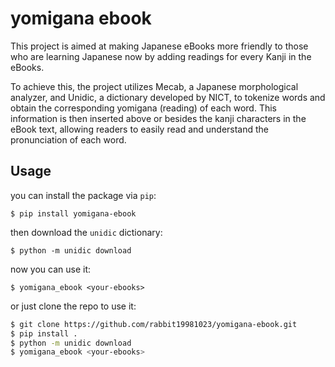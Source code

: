 # yomigana ebook

This project is aimed at making Japanese eBooks more friendly to those who are learning Japanese now by adding readings for every Kanji in the eBooks.

To achieve this, the project utilizes Mecab, a Japanese morphological analyzer, and Unidic, a dictionary developed by NICT, to tokenize words and obtain the corresponding yomigana (reading) of each word. This information is then inserted above or besides the kanji characters in the eBook text, allowing readers to easily read and understand the pronunciation of each word.

## Usage

you can install the package via `pip`:

`$ pip install yomigana-ebook`

then download the `unidic` dictionary:

`$ python -m unidic download`

now you can use it:

`$ yomigana_ebook <your-ebooks>`

or just clone the repo to use it:

```bash
$ git clone https://github.com/rabbit19981023/yomigana-ebook.git
$ pip install .
$ python -m unidic download
$ yomigana_ebook <your-ebooks>
```
